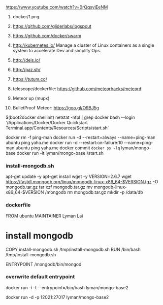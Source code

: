 https://www.youtube.com/watch?v=0rQqsvjEeNM

1. docker/1.png

2. https://github.com/gliderlabs/logspout

3. https://github.com/docker/swarm

4. http://kubernetes.io/ Manage a cluster of Linux containers as a single system to accelerate Dev and simplify Ops.

5. http://deis.io/

6. http://paz.sh/

7. https://tutum.co/

8. telescope/dockerfile:  https://github.com/meteorhacks/meteord

9. Meteor up (mupx)

10. BulletProof Meteor: https://goo.gl/O9BJ5g


$(boot2docker shellinit)
netstat -ntpl | grep docker
bash --login '/Applications/Docker/Docker Quickstart Terminal.app/Contents/Resources/Scripts/start.sh'



docker rm -f ping-man
docker run -d --restart=always --name=ping-man ubuntu ping yaha.me
docker run -d --restart:on-failure:10 --name=ping-man ubuntu ping yaha.me
 docker commit `docker ps -lq` lyman/mongo-base
docker run -it lyman/mongo-base /start.sh

### install-mongodb.sh
apt-get update -y
apt-get install wget -y
VERSION=2.6.7
wget https://fastdl.mongodb.org/linux/mongodb-linux-x86_64-$VERSION.tgz -O mongodb.tar.gz
tar xzf mongodb.tar.gz
mv mongodb-linux-x86_64-$VERSION /mongodb
rm mongodb.tar.gz
mkdir -p /data/db

### dockerfile
FROM ubuntu
MAINTAINER Lyman Lai

# install mongodb
COPY install-mongodb.sh /tmp/install-mongodb.sh
RUN /bin/bash /tmp/install-mongodb.sh

ENTRYPOINT /mongodb/bin/mongod

### overwrite default entrypoint
docker run -i -t --entrypoint=/bin/bash lyman/mongo-base2

docker run -d -p 12021:27017 lyman/mongo-base2
